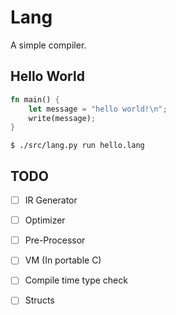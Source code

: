 # Lang

A simple compiler.

## Hello World
```rust
fn main() {
	let message = "hello world!\n";
	write(message);
}
```

```
$ ./src/lang.py run hello.lang
```

## TODO
- [ ] IR Generator
- [ ] Optimizer
- [ ] Pre-Processor
- [ ] VM (In portable C)
- [ ] Compile time type check
- [ ] Structs


